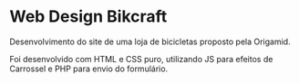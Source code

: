 # Web Design Bikcraft
Desenvolvimento do site de uma loja de bicicletas proposto pela Origamid.

Foi desenvolvido com HTML e CSS puro, utilizando JS para efeitos de Carrossel e PHP para envio do formulário.
